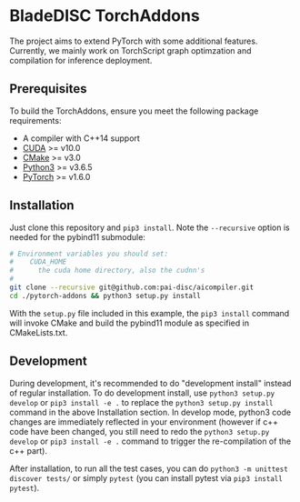 # BladeDISC TorchAddons

The project aims to extend PyTorch with some additional features.
Currently, we mainly work on TorchScript graph optimzation and
compilation for inference deployment.

## Prerequisites

To build the TorchAddons, ensure you meet the following package requirements:

* A compiler with C++14 support
* [CUDA](https://developer.nvidia.com/cuda-toolkit) >= v10.0
* [CMake](https://github.com/Kitware/CMake/releases) >= v3.0
* [Python3](https://www.python.org/downloads/release/python-365/) >= v3.6.5
* [PyTorch](https://pytorch.org/) >= v1.6.0

## Installation

Just clone this repository and `pip3 install`. Note the `--recursive` option
is needed for the pybind11 submodule:

```bash
# Environment variables you should set:
#    CUDA_HOME
#      the cuda home directory, also the cudnn's
#
git clone --recursive git@github.com:pai-disc/aicompiler.git
cd ./pytorch-addons && python3 setup.py install
```

With the `setup.py` file included in this example, the `pip3 install` command will
invoke CMake and build the pybind11 module as specified in CMakeLists.txt.

## Development

During development, it's recommended to do "development install" instead of
regular installation. To do development install, use `python3 setup.py develop`
or `pip3 install -e .` to replace the `python3 setup.py install` command in the
above Installation section. In develop mode, python3 code changes are immediately
reflected in your environment (however if c++ code have been changed, you still
need to redo the `python3 setup.py develop` or `pip3 install -e .` command to
trigger the re-compilation of the c++ part).

After installation, to run all the test cases, you can do `python3 -m unittest
discover tests/` or simply `pytest` (you can install pytest via
`pip3 install pytest`).

